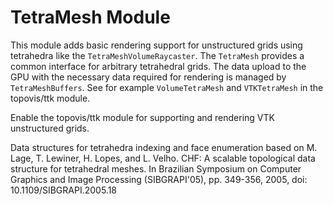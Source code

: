 # TetraMesh Module

This module adds basic rendering support for unstructured grids using tetrahedra like the `TetraMeshVolumeRaycaster`. The `TetraMesh` provides a common interface for arbitrary tetrahedral grids. The data upload to the GPU with the necessary data required for rendering is managed by `TetraMeshBuffers`. See for example `VolumeTetraMesh` and `VTKTetraMesh` in the topovis/ttk module.

Enable the topovis/ttk module for supporting and rendering VTK unstructured grids.

Data structures for tetrahedra indexing and face enumeration based on
    M. Lage, T. Lewiner, H. Lopes, and L. Velho.
	CHF: A scalable topological data structure for tetrahedral meshes.
    In Brazilian Symposium on Computer Graphics and Image Processing
    (SIBGRAPI'05), pp. 349-356, 2005, doi: 10.1109/SIBGRAPI.2005.18
